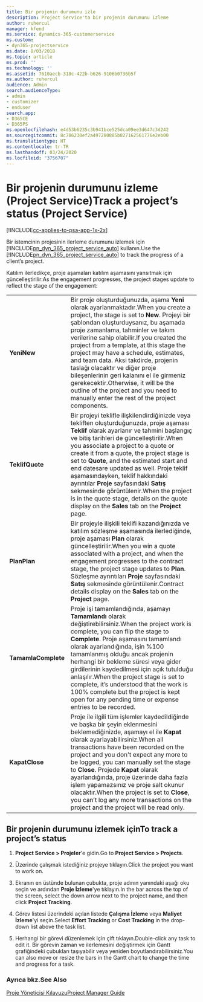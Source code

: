 ```yaml
---
title: Bir projenin durumunu izle
description: Project Service'ta bir projenin durumunu izleme
author: ruhercul
manager: kfend
ms.service: dynamics-365-customerservice
ms.custom:
- dyn365-projectservice
ms.date: 8/03/2018
ms.topic: article
ms.prod: ''
ms.technology: ''
ms.assetid: 7610aecb-318c-422b-b626-9106b0736b5f
ms.author: ruhercul
audience: Admin
search.audienceType:
- admin
- customizer
- enduser
search.app:
- D365CE
- D365PS
ms.openlocfilehash: e4d53b6235c3b941bce525dca09ee3d647c3d242
ms.sourcegitcommit: 8c786230ef2a497280885b827162561776e2eb00
ms.translationtype: HT
ms.contentlocale: tr-TR
ms.lasthandoff: 03/24/2020
ms.locfileid: "3756707"
---
```

# <a name="track-a-projects-status-project-service"></a><span data-ttu-id="b9fd9-103">Bir projenin durumunu izleme (Project Service)</span><span class="sxs-lookup"><span data-stu-id="b9fd9-103">Track a project’s status (Project Service)</span></span>

[!INCLUDE[cc-applies-to-psa-app-1x-2x](../includes/cc-applies-to-psa-app-1x-2x.md)]

<span data-ttu-id="b9fd9-104">Bir istemcinin projesinin ilerleme durumunu izlemek için [!INCLUDE[pn_dyn_365_project_service_auto](../includes/pn-dyn-365-project-service-auto.md)] kullanın.</span><span class="sxs-lookup"><span data-stu-id="b9fd9-104">Use the [!INCLUDE[pn_dyn_365_project_service_auto](../includes/pn-dyn-365-project-service-auto.md)] to track the progress of a client’s project.</span></span>  

<span data-ttu-id="b9fd9-105">Katılım ilerledikçe, proje aşamaları katılım aşamasını yansıtmak için güncelleştirilir:</span><span class="sxs-lookup"><span data-stu-id="b9fd9-105">As the engagement progresses, the project stages update to reflect the stage of the engagement:</span></span>  


|              |                                                                                                                                                                                                                                                                                                  |
|--------------|--------------------------------------------------------------------------------------------------------------------------------------------------------------------------------------------------------------------------------------------------------------------------------------------------|
|   <span data-ttu-id="b9fd9-106">**Yeni**</span><span class="sxs-lookup"><span data-stu-id="b9fd9-106">**New**</span></span>    | <span data-ttu-id="b9fd9-107">Bir proje oluşturduğunuzda, aşama **Yeni** olarak ayarlanmaktadır.</span><span class="sxs-lookup"><span data-stu-id="b9fd9-107">When you create a project, the stage is set to **New**.</span></span> <span data-ttu-id="b9fd9-108">Projeyi bir şablondan oluşturduysanız, bu aşamada proje zamanlama, tahminler ve takım verilerine sahip olabilir.</span><span class="sxs-lookup"><span data-stu-id="b9fd9-108">If you created the project from a template, at this stage the project may have a schedule, estimates, and team data.</span></span> <span data-ttu-id="b9fd9-109">Aksi takdirde, projenin taslağı olacaktır ve diğer proje bileşenlerinin geri kalanını el ile girmeniz gerekecektir.</span><span class="sxs-lookup"><span data-stu-id="b9fd9-109">Otherwise, it will be the outline of the project and you need to manually enter the rest of the project components.</span></span> |
|  <span data-ttu-id="b9fd9-110">**Teklif**</span><span class="sxs-lookup"><span data-stu-id="b9fd9-110">**Quote**</span></span>   |      <span data-ttu-id="b9fd9-111">Bir projeyi teklifle ilişkilendirdiğinizde veya tekliften oluşturduğunuzda, proje aşaması **Teklif** olarak ayarlanır ve tahmini başlangıç ve bitiş tarihleri de güncelleştirilir.</span><span class="sxs-lookup"><span data-stu-id="b9fd9-111">When you associate a project to a quote or create it from a quote, the project stage is set to **Quote**, and the estimated start and end datesare updated as well.</span></span> <span data-ttu-id="b9fd9-112">Proje teklif aşamasındayken, teklif hakkındaki ayrıntılar **Proje** sayfasındaki **Satış** sekmesinde görüntülenir.</span><span class="sxs-lookup"><span data-stu-id="b9fd9-112">When the project is in the quote stage, details on the quote display on the **Sales** tab on the **Project** page.</span></span>      |
|   <span data-ttu-id="b9fd9-113">**Plan**</span><span class="sxs-lookup"><span data-stu-id="b9fd9-113">**Plan**</span></span>   |                                     <span data-ttu-id="b9fd9-114">Bir projeyle ilişkili teklifi kazandığınızda ve katılım sözleşme aşamasında ilerlediğinde, proje aşaması **Plan** olarak güncelleştirilir.</span><span class="sxs-lookup"><span data-stu-id="b9fd9-114">When you win a quote associated with a project, and when the engagement progresses to the contract stage, the project stage updates to **Plan**.</span></span> <span data-ttu-id="b9fd9-115">Sözleşme ayrıntıları **Proje** sayfasındaki **Satış** sekmesinde görüntülenir.</span><span class="sxs-lookup"><span data-stu-id="b9fd9-115">Contract details display on the **Sales** tab on the **Project** page.</span></span>                                      |
| <span data-ttu-id="b9fd9-116">**Tamamla**</span><span class="sxs-lookup"><span data-stu-id="b9fd9-116">**Complete**</span></span> |                    <span data-ttu-id="b9fd9-117">Proje işi tamamlandığında, aşamayı **Tamamlandı** olarak değiştirebilirsiniz.</span><span class="sxs-lookup"><span data-stu-id="b9fd9-117">When the project work is complete, you can flip the stage to **Complete**.</span></span> <span data-ttu-id="b9fd9-118">Proje aşamasını tamamlandı olarak ayarlandığında, işin %100 tamamlanmış olduğu ancak projenin herhangi bir bekleme süresi veya gider girdilerinin kaydedilmesi için açık tutulduğu anlaşılır.</span><span class="sxs-lookup"><span data-stu-id="b9fd9-118">When the project stage is set to complete, it’s understood that the work is 100% complete but the project is kept open for any pending time or expense entries to be recorded.</span></span>                     |
|  <span data-ttu-id="b9fd9-119">**Kapat**</span><span class="sxs-lookup"><span data-stu-id="b9fd9-119">**Close**</span></span>   |           <span data-ttu-id="b9fd9-120">Proje ile ilgili tüm işlemler kaydedildiğinde ve başka bir şeyin eklenmesini beklemediğinizde, aşamayı el ile **Kapat** olarak ayarlayabilirsiniz.</span><span class="sxs-lookup"><span data-stu-id="b9fd9-120">When all transactions have been recorded on the project and you don't expect any more to be logged, you can manually set the stage to **Close**.</span></span> <span data-ttu-id="b9fd9-121">Projede **Kapat** olarak ayarlandığında, proje üzerinde daha fazla işlem yapamazsınız ve proje salt okunur olacaktır.</span><span class="sxs-lookup"><span data-stu-id="b9fd9-121">When the project is set to **Close**, you can’t log any more transactions on the project and the project will be read only.</span></span>           |

## <a name="to-track-a-projects-status"></a><span data-ttu-id="b9fd9-122">Bir projenin durumunu izlemek için</span><span class="sxs-lookup"><span data-stu-id="b9fd9-122">To track a project’s status</span></span>  

1.  <span data-ttu-id="b9fd9-123">**Project Service > Projeler**'e gidin.</span><span class="sxs-lookup"><span data-stu-id="b9fd9-123">Go to **Project Service > Projects**.</span></span>  

2.  <span data-ttu-id="b9fd9-124">Üzerinde çalışmak istediğiniz projeye tıklayın.</span><span class="sxs-lookup"><span data-stu-id="b9fd9-124">Click the project you want to work on.</span></span>  

3.  <span data-ttu-id="b9fd9-125">Ekranın en üstünde bulunan çubukta, proje adının yanındaki aşağı oku seçin ve ardından **Proje İzleme**'ye tıklayın.</span><span class="sxs-lookup"><span data-stu-id="b9fd9-125">In the bar across the top of the screen, select the down arrow next to the project name, and then click **Project Tracking**.</span></span>  

4.  <span data-ttu-id="b9fd9-126">Görev listesi üzerindeki açılan listede **Çalışma İzleme** veya **Maliyet İzleme**'yi seçin.</span><span class="sxs-lookup"><span data-stu-id="b9fd9-126">Select **Effort Tracking** or **Cost Tracking** in the drop-down list above the task list.</span></span>  

5.  <span data-ttu-id="b9fd9-127">Herhangi bir görevi düzenlemek için çift tıklayın.</span><span class="sxs-lookup"><span data-stu-id="b9fd9-127">Double-click any task to edit it.</span></span> <span data-ttu-id="b9fd9-128">Bir görevin zaman ve ilerlemesini değiştirmek için Gantt grafiğindeki çubukları taşıyabilir veya yeniden boyutlandırabilirsiniz.</span><span class="sxs-lookup"><span data-stu-id="b9fd9-128">You can also move or resize the bars in the Gantt chart to change the time and progress for a task.</span></span>  

### <a name="see-also"></a><span data-ttu-id="b9fd9-129">Ayrıca bkz.</span><span class="sxs-lookup"><span data-stu-id="b9fd9-129">See Also</span></span>  
 [<span data-ttu-id="b9fd9-130">Proje Yöneticisi Kılavuzu</span><span class="sxs-lookup"><span data-stu-id="b9fd9-130">Project Manager Guide</span></span>](../project-service/project-manager-guide.md)
